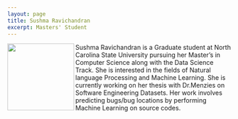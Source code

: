 ```yaml
---
layout: page
title: Sushma Ravichandran
excerpt: Masters' Student
---
```



<img align=left width="150" src="{{site.url}}/img/sushma.jpg">
Sushma Ravichandran is a Graduate student at North Carolina State University  pursuing her Master’s in Computer Science along with the Data Science Track. She is interested in the fields of Natural language Processing and Machine Learning. She is currently working on her thesis with Dr.Menzies on Software Engineering Datasets. Her work involves predicting bugs/bug locations by performing Machine Learning on source codes.
